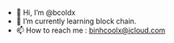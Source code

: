 - 👋 Hi, I’m @bcoldx
- 🌱 I’m currently learning block chain.
- 📫 How to reach me : binhcoolx@icloud.com

<!---
bcoldx/bcoldx is a ✨ special ✨ repository because its `README.md` (this file) appears on your GitHub profile.
You can click the Preview link to take a look at your changes.
--->
